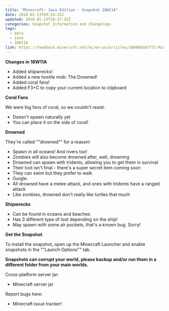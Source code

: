 ```yaml
---
title: "Minecraft: Java Edition - Snapshot 18W11A"
date: 2018-05-23T09:24:33Z
updated: 2018-05-23T18:37:25Z
categories: Snapshot Information and Changelogs
tags:
  - beta
  - java
  - 18W11A
link: https://feedback.minecraft.net/hc/en-us/articles/360004167771-Minecraft-Java-Edition-Snapshot-18W11A
---
```


**Changes in 18W11A**

- Added shipwrecks!
- Added a new hostile mob: The Drowned!
- Added coral fans!
- Added F3+C to copy your current location to clipboard

  
**Coral Fans**  
  
We were big fans of coral, so we couldn't resist.

- Doesn't spawn naturally yet
- You can place it on the side of coral!

  
**Drowned**  
  
They're called ""drowned"" for a reason!

- Spawn in all oceans! And rivers too!
- Zombies will also become drowned after, well, drowning
- Drowned can spawn with tridents, allowing you to get them in survival
- Their loot isn't final - there's a super secret item coming soon
- They can swim but they prefer to walk
- Gurgle.
- All drowned have a melee attack, and ones with tridents have a ranged attack
- Like zombies, drowned don't really like turtles that much

  
**Shipwrecks**

- Can be found in oceans and beaches
- Has 3 different type of loot depending on the ship!
- May spawn with some air pockets, that's a known bug. Sorry!

  
**Get the Snapshot**  
  
To install the snapshot, open up the Minecraft Launcher and enable snapshots in the ""Launch Options"" tab.  
  
**Snapshots can corrupt your world, please backup and/or run them in a different folder from your main worlds.**  
  
Cross-platform server jar:

- Minecraft server jar

Report bugs here:

- Minecraft issue tracker!
